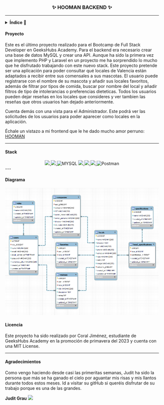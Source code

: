 
<h3 align="center"> ✨ HOOMAN BACKEND ✨</h3>

---

<details>
  <summary><b>Índice</b> 📝</summary>
  <ol>
    <li><a href="#proyecto">Proyecto</a></li>
    <li><a href="#stack">Stack</a></li>
    <li><a href="#diagrama-bd">Diagrama</a></li>
    <li><a href="#licencia">Licencia</a></li>
    <li><a href="#agradecimientos">Agradecimientos</a></li>
  </ol>
</details>

#### Proyecto

Este es el último proyecto realizado para el Bootcamp de Full Stack Developer en GeeksHubs Academy. Para el backend era necesario crear una base de datos MySQL y crear una API. Aunque ha sido la primera vez que implemento PHP y Laravel en un proyecto me ha sorprendido lo mucho que he disfrutado trabajando con este nuevo stack. 
Este proyecto pretende ser una aplicación para poder consultar qué locales de Valencia están adaptados a recibir entre sus comensales a sus mascotas. El usuario puede registrarse con el nombre de su mascota y añadir sus locales favoritos, además de filtrar por tipos de comida, buscar por nombre del local y añadir filtros de tipo de intolerancias o preferencias dieteticas. Todos los usuarios pueden dejar reseñas en los locales que consideres y ver tambien las reseñas que otros usuarios han dejado anteriormente. 

Cuenta demás con una vista para el Administrador. Este podrá ver las solicitudes de los usuarios para poder aparecer como locales en la aplicación. 

Échale un vistazo a mi frontend que le he dado mucho amor perruno: [HOOMAN](https://github.com/Coral-JM/cjm_fsd_frontend_hooman_proyecto_final)

---
#### Stack 
<div align="center">

<a href="https://www.php.net/">
    <img src= "https://img.shields.io/badge/php-%23777BB4.svg?style=for-the-badge&logo=php&logoColor=white"/>
</a>
<a href="https://laravel.com">
    <img src= "https://img.shields.io/badge/laravel-%23FF2D20.svg?style=for-the-badge&logo=laravel&logoColor=white"/>
</a>
<img src="https://camo.githubusercontent.com/902ef9f04d190cba77c41b8dc217260698573f992a2d46bf37e75161912caadd/68747470733a2f2f696d672e736869656c64732e696f2f62616467652f6d7973716c2d3345364539333f7374796c653d666f722d7468652d6261646765266c6f676f3d6d7973716c266c6f676f436f6c6f723d7768697465" alt="MYSQL" data-canonical-src="https://img.shields.io/badge/mysql-3E6E93?style=for-the-badge&amp;logo=mysql&amp;logoColor=white" style="max-width: 100%;"> 
<a href="https://developer.mozilla.org/es/docs/Web/JavaScript">
    <img src= "https://img.shields.io/badge/javascipt-EFD81D?style=for-the-badge&logo=javascript&logoColor=black"/>
</a>
<a href="https://www.docker.com/">
    <img src= "https://img.shields.io/badge/docker-2496ED?style=for-the-badge&logo=docker&logoColor=white"/>
</a>
<a href="https://git-scm.com/">
    <img src= "https://img.shields.io/badge/git-F54D27?style=for-the-badge&logo=git&logoColor=white"/>
</a>
<img src="https://camo.githubusercontent.com/3f0e26b0951bab845a1bb9a7198ecca0da272e462921b6edd85879f3673b6927/68747470733a2f2f696d672e736869656c64732e696f2f62616467652f506f73746d616e2d4646364333373f7374796c653d666f722d7468652d6261646765266c6f676f3d706f73746d616e266c6f676f436f6c6f723d7768697465" alt="Postman" data-canonical-src="https://img.shields.io/badge/Postman-FF6C37?style=for-the-badge&amp;logo=postman&amp;logoColor=white" style="max-width: 100%;"> 

</div>
---

#### Diagrama

!['imagen-db'](./img/db.png)


#### Licencia

Este proyecto ha sido realizado por Coral Jiménez, estudiante de GeeksHubs Academy en la promoción de primavera del 2023 y cuenta con una MIT License.

---
#### Agradecimientos

Como vengo haciendo desde casi las primeritas semanas, Judit ha sido la persona que más se ha ganado el cielo por aguantar mis risas y mis llantos durante todos estos meses. Id a visitar su gitHub si queréis disfrutar de su trabajo porque es una de las grandes. 

**Judit Grau** 
<a href ="https://github.com/ditgrau" target="_blank"><img src="https://img.shields.io/badge/github-24292F?style=for-the-badge&logo=github&logoColor=lime" target="_blank"></a>


